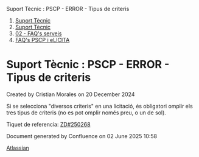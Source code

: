 Suport Tècnic : PSCP - ERROR - Tipus de criteris  

1.  [Suport Tècnic](index.md)
2.  [Suport Tècnic](13893782.md)
3.  [02 - FAQ's serveis](26313393.md)
4.  [FAQ's PSCP i eLICITA](28705587.md)

Suport Tècnic : PSCP - ERROR - Tipus de criteris
================================================

Created by Cristian Morales on 20 December 2024

Si se selecciona "diversos criteris" en una licitació, és obligatori omplir els tres tipus de criteris (no es pot omplir només preu, o un de sol).

Tiquet de referencia: [ZD#250268](https://aoccat.zendesk.com/agent/tickets/203777)

  

  

  

  

  

  

  

Document generated by Confluence on 02 June 2025 10:58

[Atlassian](http://www.atlassian.com/)